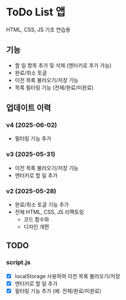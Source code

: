 # ToDo List 앱

HTML, CSS, JS 기초 연습용

## 기능

- 할 일 항목 추가 및 삭제 (엔터키로 추가 가능)
- 완료/취소 토글
- 이전 목록 불러오기/저장 기능
- 목록 필터링 기능 (전체/완료/미완료)

## 업데이트 이력

### v4 (2025-06-02)

- 필터링 기능 추가

### v3 (2025-05-31)

- 이전 목록 불러오기/저장 기능
- 엔터키로 할 일 추가

### v2 (2025-05-28)

- 완료/취소 토글 기능 추가
- 전체 HTML, CSS, JS 리팩토링
  - 코드 함수화
  - 디자인 개편

## TODO

### script.js

- [x] localStorage 사용하여 이전 목록 불러오기/저장
- [x] 엔터키로 할 일 추가
- [x] 필터링 기능 추가 (예: 전체/완료/미완료)
